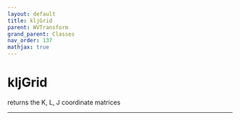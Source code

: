 ```yaml
---
layout: default
title: kljGrid
parent: WVTransform
grand_parent: Classes
nav_order: 137
mathjax: true
---
```


#  kljGrid

returns the K, L, J coordinate matrices


---

